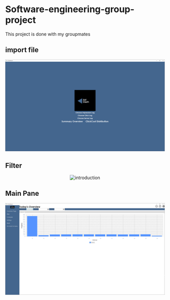 # Software-engineering-group-project
This project is done with my groupmates  

## **import file**  
<p align="center"><img src="seg-group-2-code/screenshots/filechooser.png" alt="introduction" width="600"/></p> 
 
## **Filter**
<p align="center"><img src="seg-group-2-code/screenshots/filter.png" alt="introduction" width="600"/></p> 

##  **Main Pane**  
<p align="center"><img src="seg-group-2-code/screenshots/summary.png" alt="introduction" width="600"/></p> 

